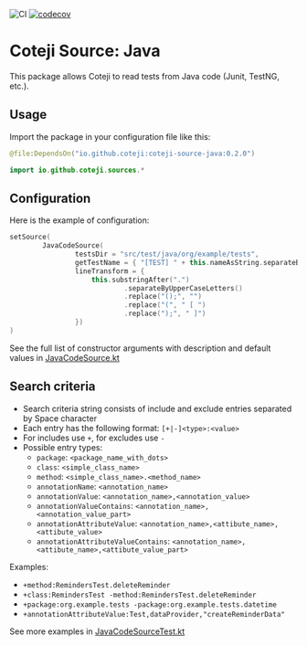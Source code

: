 ![CI](https://github.com/coteji/coteji-source-java/workflows/CI/badge.svg?branch=master)
[![codecov](https://codecov.io/gh/coteji/coteji-source-java/branch/master/graph/badge.svg?token=ednaZwnuer)](https://codecov.io/gh/coteji/coteji-source-java)

# Coteji Source: Java

This package allows Coteji to read tests from Java code (Junit, TestNG, etc.).

## Usage

Import the package in your configuration file like this:

```kotlin
@file:DependsOn("io.github.coteji:coteji-source-java:0.2.0")

import io.github.coteji.sources.*
```

## Configuration

Here is the example of configuration:

```kotlin
setSource(
        JavaCodeSource(
                testsDir = "src/test/java/org/example/tests",
                getTestName = { "[TEST] " + this.nameAsString.separateByUpperCaseLetters() },
                lineTransform = {
                    this.substringAfter(".")
                            .separateByUpperCaseLetters()
                            .replace("();", "")
                            .replace("(", " [ ")
                            .replace(");", " ]")
                })
)
```

See the full list of constructor arguments with description and default values
in [JavaCodeSource.kt](src/main/kotlin/io/github/coteji/sources/JavaCodeSource.kt)

## Search criteria

- Search criteria string consists of include and exclude entries separated by Space character
- Each entry has the following format: ```[+|-]<type>:<value>```
- For includes use `+`, for excludes use `-`
- Possible entry types:
  - `package`: `<package_name_with_dots>`
  - `class`: `<simple_class_name>`
  - `method`: `<simple_class_name>.<method_name>`
  - `annotationName`: `<annotation_name>`
  - `annotationValue`: `<annotation_name>,<annotation_value>`
  - `annotationValueContains`: `<annotation_name>,<annotation_value_part>`
  - `annotationAttributeValue`: `<annotation_name>,<attibute_name>,<attibute_value>`
  - `annotationAttributeValueContains`: `<annotation_name>,<attibute_name>,<attibute_value_part>`

Examples:
  - `+method:RemindersTest.deleteReminder`
  - `+class:RemindersTest -method:RemindersTest.deleteReminder`
  - `+package:org.example.tests -package:org.example.tests.datetime`
  - `+annotationAttributeValue:Test,dataProvider,"createReminderData"`

See more examples in [JavaCodeSourceTest.kt](src/test/kotlin/io/github/coteji/tests/JavaCodeSourceTest.kt)
